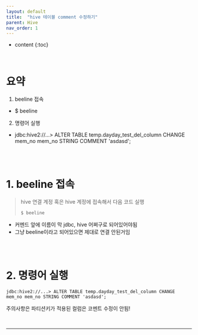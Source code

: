 ```yaml
---
layout: default
title:  "hive 테이블 comment 수정하기"
parent: Hive
nav_order: 1
---
```


* content
{:toc}

<br>

# 요약
1. beeline 접속
-  $ beeline
2. 명령어 실행
-  jdbc:hive2://...> ALTER TABLE temp.dayday_test_del_column CHANGE mem_no mem_no STRING COMMENT 'asdasd';

<br>
<br>

# 1. beeline 접속

> hive 연결 계정 혹은 hive 계정에 접속해서 다음 코드 실행
> <br>
> ```shell
> $ beeline
> ```

-  커멘드 앞에 이름이 막 jdbc, hive 어쩌구로 되어있어야됨
-  그냥 beeline이라고 되어있으면 제대로 연결 안된거임

<br>
<br>

# 2. 명령어 실행

```shell
jdbc:hive2://...> ALTER TABLE temp.dayday_test_del_column CHANGE mem_no mem_no STRING COMMENT 'asdasd';
```

주의사항은 파티션키가 적용된 컬럼은 코멘트 수정이 안됨!

<br>

---

<script src="https://utteranc.es/client.js"
        repo="lhotse-shar/lhotse-shar.github.io"
        issue-term="pathname"
        label="Comment"
        theme="github-light"
        crossorigin="anonymous"
        async>
</script>
